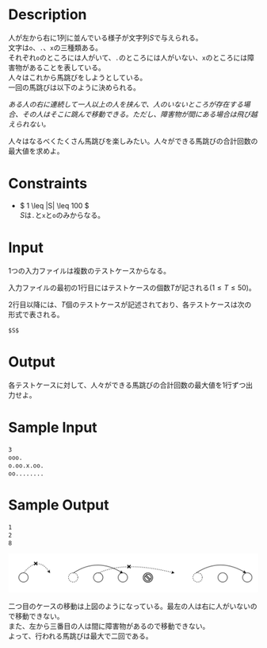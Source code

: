 # Description
人が左から右に1列に並んでいる様子が文字列$S$で与えられる。  
文字は`o`、`.`、`x`の三種類ある。  
それぞれ`o`のところには人がいて、`.`のところには人がいない、`x`のところには障害物があることを表している。  
人々はこれから馬跳びをしようとしている。  
一回の馬跳びは以下のように決められる。  

*ある人の右に連続して一人以上の人を挟んで、人のいないところが存在する場合、その人はそこに跳んで移動できる。ただし、障害物が間にある場合は飛び越えられない。*

人々はなるべくたくさん馬跳びを楽しみたい。人々ができる馬跳びの合計回数の最大値を求めよ。

# Constraints
 - $ 1 \leq |S| \leq 100 $  
 $S$は`.`と`x`と`o`のみからなる。

# Input
1つの入力ファイルは複数のテストケースからなる。

入力ファイルの最初の1行目にはテストケースの個数$T$が記される($1 \leq T \leq 50$)。

2行目以降には、$T$個のテストケースが記述されており、各テストケースは次の形式で表される。
```
$S$
```

# Output
各テストケースに対して、人々ができる馬跳びの合計回数の最大値を1行ずつ出力せよ。

# Sample Input
```
3
ooo.
o.oo.x.oo.
oo........
```
# Sample Output
```
1
2
8
```
!["図1-1"](umatobi.png)  

二つ目のケースの移動は上図のようになっている。最左の人は右に人がいないので移動できない。  
また、左から三番目の人は間に障害物があるので移動できない。  
よって、行われる馬跳びは最大で二回である。

